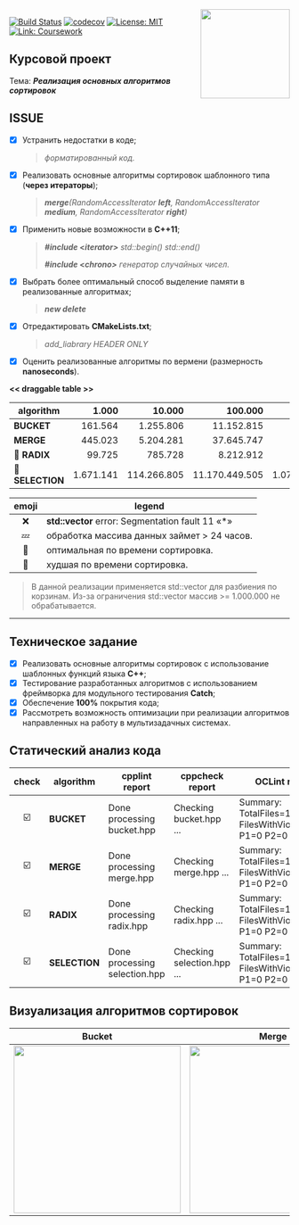 <img src="http://abali.ru/wp-content/uploads/2013/03/Gerb_MGTU_imeni_Baumana.png" width="160" height="whatever" align="right">

[![Build Status](https://travis-ci.org/SimonRussia/COURSEWORK_fixed.svg?branch=master)](https://travis-ci.org/SimonRussia/COURSEWORK_fixed) [![codecov](https://codecov.io/gh/SimonRussia/COURSEWORK_fixed/branch/master/graph/badge.svg)](https://codecov.io/gh/SimonRussia/COURSEWORK_fixed) [![License: MIT](https://img.shields.io/badge/License-MIT-blue.svg)](/LICENSE) [![Link: Coursework](https://img.shields.io/badge/coursework-link-orange.svg)](https://github.com/SimonRussia/COURSEWORK)

## Курсовой проект
Тема: ***Реализация основных алгоритмов сортировок***

## ISSUE
- [X] Устранить недостатки в коде;
  > *форматированный код.*
- [X] Реализовать основные алгоритмы сортировок шаблонного типа (**через итераторы**);
  >***merge**(RandomAccessIterator **left**, RandomAccessIterator **medium**, RandomAccessIterator **right**)*
- [X] Применить новые возможности в **С++11**;
  >***#include* <*iterator>*** *std::begin() std::end()*
  >
  >***#include* <*chrono>*** *генератор случайных чисел.*
- [X] Выбрать более оптимальный способ выделение памяти в реализованные алгоритмах;
  >***new delete***
- [X] Отредактировать **CMakeLists.txt**;
  >*add_liabrary HEADER ONLY*
- [X] Оценить реализованные алгоритмы по вермени (размерность **nanoseconds**).

**<< draggable table >>**

| algorithm | 1.000 | 10.000 | 100.000 | 1.000.000 | 10.000.000 | 100.000.000 | 1.000.000.000|
| --- | ---: | ---: | ---: | ---: | ---: | ---: | ---: |
| **BUCKET** | 161.564 | 1.255.806 | 11.152.815 | ❌ | ❌ | ❌ | ❌ |
| **MERGE** | 445.023 | 5.204.281 | 37.645.747 | 344.570.245 | 3.372.794.205 | 35.314.297.619 | 392.595.809.242 |
| 🐇 **RADIX** | 99.725 | 785.728 | 8.212.912 | 64.553.554 | 560.186.829 | 5.922.167.995 | 64.071.364.009 |
| 🐢 **SELECTION** | 1.671.141 | 114.266.805 | 11.170.449.505 | 1.073.728.869.602 | 💤 | 💤 | 💤 |

| emoji | legend |
| :---: |---|
|❌ | **std::vector** error: Segmentation fault 11 «*» |
|💤 | обработка массива данных займет > 24 часов.|
|🐇 | оптимальная по времени сортировка.|
|🐢 | худшая по времени сортировка.|

  > В данной реализации применяется std::vector для разбиения по корзинам. Из-за ограничения std::vector массив >= 1.000.000 не обрабатывается.

---

## Техническое задание
- [X] Реализовать основные алгоритмы сортировок с использование шаблонных функций языка **C++**;
- [X] Тестирование разработанных алгоритмов с использованием  фреймворка для модульного тестирования **Catch**;
- [X] Обеспечение **100%** покрытия кода;
- [X] Рассмотреть возможность оптимизации при реализации алгоритмов направленных на работу в мультизадачных системах.

## Статический анализ кода
| check | algorithm | cpplint report | cppcheck report | OCLint report |
| :---: | --- | --- | --- | --- |
| ☑️ | **BUCKET** | Done processing bucket.hpp | Checking bucket.hpp ... | Summary: TotalFiles=1 FilesWithViolations=0 P1=0 P2=0 P3=0 |
| ☑️ | **MERGE** | Done processing merge.hpp | Checking merge.hpp ... | Summary: TotalFiles=1 FilesWithViolations=0 P1=0 P2=0 P3=0 |
| ☑️ | **RADIX** | Done processing radix.hpp | Checking radix.hpp ... | Summary: TotalFiles=1 FilesWithViolations=0 P1=0 P2=0 P3=0 |
| ☑️ | **SELECTION** | Done processing selection.hpp | Checking selection.hpp ... | Summary: TotalFiles=1 FilesWithViolations=0 P1=0 P2=0 P3=0 |

## Визуализация алгоритмов сортировок
| Bucket | Merge | Radix | Selection |
| --- | --- | --- | --- |
| <img src="http://sorting.valemak.com/wp-content/uploads/2013/12/sort_bucket.gif" width="300" height="whatever"> | <img src="http://sorting.valemak.com/wp-content/uploads/2013/11/sort_merge.gif" width="300" height="whatever"> | <img src="http://sorting.valemak.com/wp-content/uploads/2013/12/sort_radix_lsd.gif" width="300" height="whatever"> | <img src="http://sorting.valemak.com/wp-content/uploads/2013/11/sort_selection.gif" width="300" height="whatever"> |
